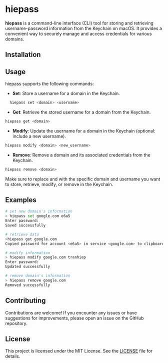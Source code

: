 # hiepass

**hiepass** is a command-line interface (CLI) tool for storing and retrieving username-password information from the Keychain on macOS. It provides a convenient way to securely manage and access credentials for various domains.

## Installation

## Usage

hiepass supports the following commands:

- **Set**: Store a username for a domain in the Keychain.

```bash
  hiepass set <domain> <username>

```
- **Get**: Retrieve the stored username for a domain from the Keychain.

```bash 
hiepass get <domain>
```

- **Modify**: Update the username for a domain in the Keychain (optional: include a new username).

```bash
hiepass modify <domain> <new_username>
```

- **Remove**: Remove a domain and its associated credentials from the Keychain.

```bash
hiepass remove <domain>
```

Make sure to replace <domain> and <username> with the specific domain and username you want to store, retrieve, modify, or remove in the Keychain.

## Examples

```bash
# set new domain's information
> hiepass set google.com e6a5
Enter password: 
Saved successfully 

# retrieve data 
>hiepass get google.com
Copied password for account <e6a5> in service <google.com> to clipboard.

# modify information
> hiepass modify google.com tranhiep
Enter password: 
Updated successfully

# remove domain's information
> hiepass remove google.com
Removed successfully

```

## Contributing
Contributions are welcome! If you encounter any issues or have suggestions for improvements, please open an issue on the GitHub repository.

## License

This project is licensed under the MIT License. See the [LICENSE](#LICENSE) file for details.
